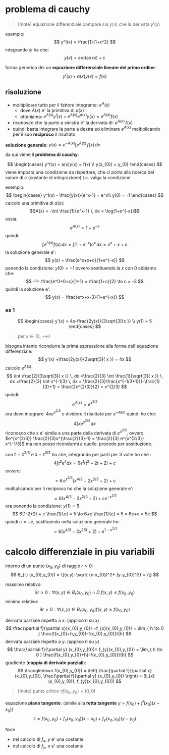 # problema di cauchy
>[!note] equazione differenziale
> compare sia $y(x)$ che la derivata $y^I(x)$

esempio:
$$
y^I(x) = \frac{1}{1+x^2} 
$$
integrando si ha che: 
$$
y(x) = \arctan(x) + c
$$

forma generica dei un **equazione differenziale lineare del primo ordine**:
$$
y^I(x) + a(x)y(x) = f(x)
$$
## risoluzione
* moltiplicare tutto per il fattore integrante: $e^A(x)$
	* dove $A(x)$ e' la primitiva di $a(x)$
	* otteniamo: $e^{A(x)} y^{I}(x) + e^{A(x)} e^{a(x)}y(x) = e^{A(x)} f(x)$
* riconosco che la parte a sinistra e' la derivata di: $e^{A(x)} \, f(x)$
* quindi basta integrare la parte a destra ed eliminare $e^{A(x)}$ moltiplicando per il suo **reciproco** il risultato

**soluzione generale**: $y(x) = e^{-A(x)} \int e^{A(x)} \, f(x) \, dx$

da qui viene il **problema di cauchy**:


$$
\begin{cases}
y^I(x) + a(x)y(x) = f(x) \\
y(x_{0}) = y_{0}
\end{cases}
$$
viene imposta una condizione da rispettare, che ci porta alla ricerca del valore di $c$ (costante di integrazione) t.c. valga la condizione

esempio:
$$
\begin{cases}
y^I(x) - \frac{y(x)}{e^x-1} = e^x\\
y(0) = -1
\end{cases}
$$
calcolo una primitiva di $a(x)$:
$$A(x) = -\int \frac{1}{e^x-1} \, dx = \log(1+e^{-x})$$
ossia:
$$
e^{A(x)} = 1+e^{-x}
$$
quindi:
$$
\int e^{A(x)} f(x) \, dx = \int  (1+e^{-x})e^x \, dx = e^x+x+c
$$
la soluzione generale e':
$$
y(x) = \frac{e^x+x+c}{1+e^{-x}}
$$
ponendo la condizione: $y(0) = -1$
ovvero sostituendo la $x$ con $0$ abbiamo che:
$$
-1= \frac{e^0+0+c}{1+1} = \frac{1+c}{2} \to c = -3
$$
quindi la soluzione e':
$$
y(x) = \frac{e^x+x-3}{1+e^{-x}}
$$

### es 1
$$
\begin{cases}
y'(x) = 4x-\frac{2y(x)}{3\sqrt[3]{x  }} \\
y(1) = 5
\end{cases}
$$
> per $x\in (0,+\infty)$

bisogna intanto ricondurre la prima espressione alla forma dell'equazione differenziale:
$$
y'(x) +\frac{2y(x)}{3\sqrt[3]{ x }} = 4x
$$
calcolo $e^{A(x)}$:
$$
\int  \frac{2}{3\sqrt[3]{ x }} \, dx  =\frac{2}{3} \int \frac{1}{\sqrt[3]{ x }} \, dx =\frac{2}{3} \int x^{-1/3} \, dx  = \frac{2}{3}\frac{x^{-1/3+1}}{-\frac{1}{3}+1} = \frac{2x^{2/3}}{2} = x^{2/3}
$$
quindi:
$$
e^{A(x)} = e^{x^{2/3}}
$$
ora devo integrare: $4x e^{x^{2/3}}$ e dividere il risultato per $e^{-A(x)}$
quindi ho che: 
$$
4\int xe^{x^{2/3}} \, dx 
$$
riconosco che x e' simile a una parte della derivata di $e^{x^{2/3}}$, ovvero $e^{x^{2/3}} \frac{2}{3}x^{\frac{2}{3}-1} = \frac{2}{3} e^{x^{2/3}} x^{-1/3}$  ma non posso ricondurmi a quello. procedo per sostituzione.  

con $t = x^{2/3}$ e $x=t^{3/2}$ ho che, integrando per parti per 3 volte ho che :
$$
4\int t^{2}e^t \, dx = 6e^t(t^2-2t+2) + c
$$
ovvero:
$$
= 6\,e^{x^{2/3}}(x^{4/3} - 2x^{2/3} + 2) + c
$$
moltiplicando per il reciproco ho che la soluzione generale e':
$$
= 6(x^{4/3}-2x^{2/3}+2) + c e^{-x^{2/3}}
$$
ora ponendo la condizione: $y(1) = 5$
$$
6(1-2+2) + c \frac{1}{e} = 5 \to 6+c \frac{1}{e} = 5 = 6e+c = 5e
$$
quindi $c=-e$, sostituendo nella soluzione generale ho:
$$
= 6(x^{4/3}-2x^{2/3}+2) - e^{1-x^{2/3}}
$$


# calcolo differenziale in piu variabili

intorno di un punto $(x_{0}, y_{0})$ di raggio $r>0$:
$$
B_{r} (x_{0},y_{0}) = \{(x,y): \sqrt{ (x-x_{0})^2+ (y-y_{0})^2} < r\}
$$

massimo relativo:
$$
\exists r>0: \forall(x,y) \in B_{r}(x_{0},y_{0})\cap D \; f(x,y)\leq f(x_{0},y_{0})
$$
minimo relativo:
$$
\exists r > 0: \forall(x,y) \in B_{r}(x_{0},y_{0}) f(x,y) \geq f(x_{0}, y_{0})
$$

derivata parziale rispetto a x: (applico $h$ su $x$)
$$
\frac{\partial f}{\partial x}(x_{0},y_{0}) =f_{x}(x_{0},y_{0}) = \lim_{ h \to 0 } \frac{f(x_{0}+h,y_{0})-f(x_{0},y_{0})}{h} 
$$
derivata parziale rispetto a y: (applico $h$ su $y$)
$$
\frac{\partial f}{\partial y} (x_{0},y_{0})= f_{y}(x_{0},y_{0}) = \lim_{ h \to 0 }  \frac{f(x_{0},y_{0}+h)-f(x_{0},y_{0})}{h}
$$
gradiente (**coppia di derivate parziali**):
$$
\triangledown f(x_{0},y_{0}) = \left( \frac{\partial f}{\partial x} (x_{0},y_{0}), \frac{\partial f}{\partial y} (x_{0},y_{0}) \right) = (f_{x}(x_{0},y_{0}), f_{y}(x_{0},y_{0}))
$$
>[!note] punto critico
>$\triangledown f(x_{0},y_{0}) = (0,0)$

equazione **piano tangente**: (simile alla **retta tangente** $y = f(x_{0}) + f^I(x_{0})(x-x_{0})$)
$$
z = f(x_{0},y_{0}) + f_{x}(x_{0},y_{0})(x-x_{0}) + f_{y}(x_{o},y_{0})(y-y_{0})
$$
> [!note] 
> - nel calcolo di $f_{x}$, $y$ e' una costante
> - nel calcolo di $f_{y}$, $x$ e' una costante

